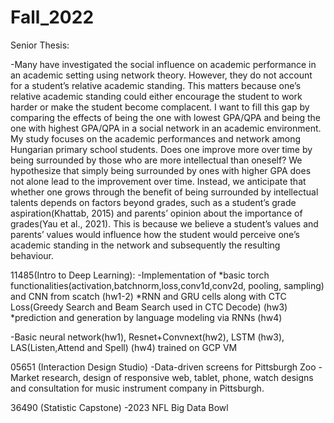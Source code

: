 # Fall_2022

Senior Thesis: 

-Many have investigated the social influence on academic performance in an academic setting using network theory. 
However, they do not account for a student’s relative academic standing. 
This matters because one’s relative academic standing could either encourage the student to work harder or make the student become complacent.
I want to fill this gap by comparing the effects of being the one with lowest GPA/QPA and being the one with highest GPA/QPA in a social network in an
academic environment. My study focuses on the academic performances and network among Hungarian primary school students. Does one improve more over time by being surrounded by those who are more intellectual than oneself? We hypothesize that simply being surrounded by ones with
higher GPA does not alone lead to the improvement over time. Instead, we anticipate
that whether one grows through the benefit of being surrounded by intellectual
talents depends on factors beyond grades, such as a student’s grade aspiration(Khattab, 2015) and parents’ opinion about the importance of grades(Yau et al., 2021). This is because we believe a student’s values and parents’ values would influence how the student would perceive one’s academic standing in the network and subsequently the resulting behaviour.


11485(Intro to Deep Learning): 
-Implementation of 
*basic torch functionalities(activation,batchnorm,loss,conv1d,conv2d, pooling, sampling) and CNN from scatch (hw1-2)
*RNN and GRU cells along with CTC Loss(Greedy Search and Beam Search used in CTC Decode) (hw3)
*prediction and generation by language modeling via RNNs (hw4)

-Basic neural network(hw1), Resnet+Convnext(hw2), LSTM (hw3), LAS(Listen,Attend and Spell) (hw4) trained on GCP VM

05651 (Interaction Design Studio)
-Data-driven screens for Pittsburgh Zoo
-Market research, design of responsive web, tablet, phone, watch designs and consultation for music instrument company in Pittsburgh.

36490 (Statistic Capstone)
-2023 NFL Big Data Bowl 

